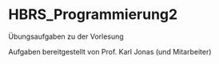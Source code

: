 # HBRS_Programmierung2
Übungsaufgaben zu der Vorlesung 

Aufgaben bereitgestellt von Prof. Karl Jonas (und Mitarbeiter) 
